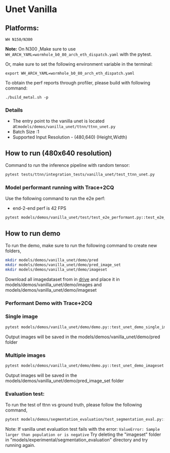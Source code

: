 # Unet Vanilla

## Platforms:
    WH N150/N300
**Note:** On N300 ,Make sure to use `WH_ARCH_YAML=wormhole_b0_80_arch_eth_dispatch.yaml` with the pytest.

Or, make sure to set the following environment variable in the terminal:
```
export WH_ARCH_YAML=wormhole_b0_80_arch_eth_dispatch.yaml
```
To obtain the perf reports through profiler, please build with following command:
```
./build_metal.sh -p
```

### Details

- The entry point to the vanilla unet is located at:`models/demos/vanilla_unet/ttnn/ttnn_unet.py`
- Batch Size :1
- Supported Input Resolution - (480,640) (Height,Width)

## How to run (480x640 resolution)

Command to run the inference pipeline with random tensor:

```sh
pytest tests/ttnn/integration_tests/vanilla_unet/test_ttnn_unet.py
```

### Model performant running with Trace+2CQ
Use the following command to run the e2e perf:
- end-2-end perf is 42 FPS
```sh
pytest models/demos/vanilla_unet/test/test_e2e_performant.py::test_e2e_performant
```

## How to run demo
To run the demo, make sure to run the following command to create new folders,

```sh
mkdir models/demos/vanilla_unet/demo/pred
mkdir models/demos/vanilla_unet/demo/pred_image_set
mkdir models/demos/vanilla_unet/demo/imageset
```

Download all imagedataset from in [drive](https://drive.google.com/drive/folders/1eaV-VR5_3AL5j21nTTaLdv2XyT-SfrOD?usp=sharing) and place it in models/demos/vanilla_unet/demo/images and models/demos/vanilla_unet/demo/imageset

### Performant Demo with Trace+2CQ

### Single image

```sh
pytest models/demos/vanilla_unet/demo/demo.py::test_unet_demo_single_image
```
Output images will be saved in the models/demos/vanilla_unet/demo/pred folder

### Multiple images
```sh
pytest models/demos/vanilla_unet/demo/demo.py::test_unet_demo_imageset
```
Output images will be saved in the models/demos/vanilla_unet/demo/pred_image_set folder

### Evaluation test:
To run the test of ttnn vs ground truth, please follow the following command,

```sh
pytest models/demos/segmentation_evaluation/test_segmentation_eval.py::test_vanilla_unet[res0-device_params0-tt_model]
```

Note: If vanilla unet evaluation test fails with the error: `ValueError: Sample larger than population or is negative`
Try deleting the "imageset" folder in "models/experimental/segmentation_evaluation" directory and try running again.
